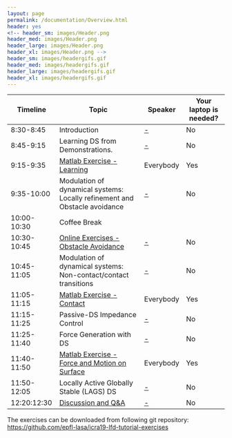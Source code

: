 ```yaml
---
layout: page
permalink: /documentation/Overview.html
header: yes
<!-- header_sm: images/Header.png
header_med: images/Header.png
header_large: images/Header.png
header_xl: images/Header.png -->
header_sm: images/headergifs.gif
header_med: images/headergifs.gif
header_large: images/headergifs.gif
header_xl: images/headergifs.gif
--- 	
```


<div class="limiter">
<div class="wrap-table100">
<div class="table100 ver3 m-b-110">
<table data-vertable="ver3">
<thead>
<tr class="row100 head">
<th class="column100 column1" data-column="column1">Timeline</th>
<th class="column100 column1" data-column="column2">Topic</th>
<th class="column100 column3" data-column="column3">Speaker</th>
<th class="column100 column4" data-column="column4">Your laptop is needed?</th>
</tr>
</thead>
<tbody>
<tr class="row100">
<td class="column100 column1" data-column="column1">8:30-8:45</td>
<!-- <td class="column100 column2" data-column="column2"> <a href="Introduction.html">Introduction</a> </td> -->
<td class="column100 column2" data-column="column2"> Introduction </td>
<td class="column100 column3" data-column="column3"><a href="about.html"> -</a></td>
<td class="column100 column4" data-column="column4">No</td>
</tr>

<tr class="row100">
<td class="column100 column1" data-column="column1">8:45-9:15</td>
<!-- <td class="column100 column2" data-column="column2">  <a href="Learning.html">Learning DS from Demonstrations</a> </td> -->
<td class="column100 column2" data-column="column2"> Learning DS from Demonstrations. </td>
<td class="column100 column3" data-column="column3"><a href="about.html"> -</a></td>
<td class="column100 column4" data-column="column4">No</td>
</tr>

<tr class="row100">
<td class="column100 column1" data-column="column1">9:15-9:35</td>
<td class="column100 column2" data-column="column2"> <a href="https://github.com/epfl-lasa/icra19-lfd-tutorial-exercises/tree/master/exercise1_learning">Matlab Exercise - Learning </a>   </td>
<td class="column100 column3" data-column="column3">Everybody</td>
<td class="column100 column4" data-column="column4">Yes</td>
</tr>

<tr class="row100">
<td class="column100 column1" data-column="column1">9:35-10:00</td>
<!-- <td class="column100 column2" data-column="column2"><a href="Modulation_obs.html">  Modulation of dynamical systems: Locally refinement and Obstacle avoidance</a></td> -->
<td class="column100 column2" data-column="column2">  Modulation of dynamical systems: Locally refinement and Obstacle avoidance </td>
<td class="column100 column3" data-column="column3"><a href="about.html"> -</a></td>
<td class="column100 column4" data-column="column4">No</td>
</tr>


<tr class="row100">
<td class="column100 column1" data-column="column1">10:00-10:30</td>
<td class="column100 column2" data-column="column2">Coffee Break</td>
<td class="column100 column3" data-column="column3"></td>
<td class="column100 column4" data-column="column4"></td>
</tr>


<tr class="row100">
<td class="column100 column1" data-column="column1">10:30-10:45</td>
<td class="column100 column2" data-column="column2"> <a href="https://mybinder.org/v2/gh/hubernikus/dynamic_obstacle_avoidance_python/master?filepath=notebook"> Online Exercises - Obstacle Avoidance</a> </td>
<td class="column100 column3" data-column="column3"><a href="about.html"> -</a></td>
<td class="column100 column4" data-column="column4">No</td>
</tr>

<tr class="row100">
<td class="column100 column1" data-column="column1">10:45-11:05</td>
<td class="column100 column2" data-column="column2">Modulation of dynamical systems: Non-contact/contact transitions </td>
<td class="column100 column3" data-column="column3"><a href="about.html"> -</a></td>
<td class="column100 column4" data-column="column4">No</td>
</tr>

<tr class="row100">
<td class="column100 column1" data-column="column1">11:05-11:15</td>
<td class="column100 column2" data-column="column2"> <a href="https://github.com/epfl-lasa/icra19-lfd-tutorial-exercises/tree/master/exercise3_contact">Matlab Exercise - Contact </a>   </td>
<td class="column100 column3" data-column="column3">Everybody</td>
<td class="column100 column4" data-column="column4">Yes</td>
</tr>


<tr class="row100">
<td class="column100 column1" data-column="column1">11:15-11:25</td>
<!-- <td class="column100 column2" data-column="column2"><a href="Impedance.html"> Impedance/Hybrid Force Control with DS</a>  </td> -->
<td class="column100 column2" data-column="column2">  Passive-DS Impedance Control  </td>
<td class="column100 column3" data-column="column3"><a href="about.html"> -</a></td>
<td class="column100 column4" data-column="column4">No</td>
</tr>

<tr class="row100">
<td class="column100 column1" data-column="column1">11:25-11:40</td>
<td class="column100 column2" data-column="column2">  Force Generation with DS  </td>
<td class="column100 column3" data-column="column3"><a href="about.html"> -</a></td>
<td class="column100 column4" data-column="column4">No</td>
</tr>

<tr class="row100">
<td class="column100 column1" data-column="column1">11:40-11:50</td>
<td class="column100 column2" data-column="column2"> <a href="https://github.com/epfl-lasa/icra19-lfd-tutorial-exercises/tree/master/exercise4_force">Matlab Exercise - Force and Motion on Surface</a>   </td>
<td class="column100 column3" data-column="column3">Everybody</td>
<td class="column100 column4" data-column="column4">Yes</td>
</tr>

<tr class="row100">
<td class="column100 column1" data-column="column1">11:50-12:05</td>
<td class="column100 column2" data-column="column2">  Locally Active Globally Stable (LAGS) DS </td>
<td class="column100 column3" data-column="column3"><a href="about.html"> -</a></td>
<td class="column100 column4" data-column="column4">No</td>
</tr>

<!-- <tr class="row100"> -->
<!-- <td class="column100 column1" data-column="column1">12:05-12:20</td> -->
<!-- <td class="column100 column2" data-column="column2"> <a href="https://github.com/epfl-lasa/icra19-lfd-tutorial-exercises/tree/master/exercise5_lags">Matlab Exercise - LAGS-DS</a>   </td> -->
<!-- <td class="column100 column3" data-column="column3">Everybody</td> -->
<!-- <td class="column100 column4" data-column="column4">Yes</td> -->
<!-- </tr> -->


<tr class="row100">
<td class="column100 column1" data-column="column1">12:20:12:30</td>
<td class="column100 column2" data-column="column2"><a href="Discussion.html"> Discussion and Q&A</a>  </td>
<td class="column100 column3" data-column="column3"><a href="about.html"> -</a></td>
<td class="column100 column4" data-column="column4">No</td>
</tr>


</tbody>
</table>
</div>
</div>
</div>

The exercises can be downloaded from following git repository:
<a href="https://github.com/epfl-lasa/icra19-lfd-tutorial-exercises"> https://github.com/epfl-lasa/icra19-lfd-tutorial-exercises </a>

<!-- Note: The texts in the table are links. If you want to have more information, please click on them. -->

<!--===============================================================================================-->	
<!-- <script src="vendor/jquery/jquery-3.2.1.min.js"></script> -->
<!--===============================================================================================-->
<!-- <script src="vendor/bootstrap/js/popper.js"></script> -->
<!-- <script src="vendor/bootstrap/js/bootstrap.min.js"></script> -->
<!--===============================================================================================-->
<!-- <script src="vendor/select2/select2.min.js"></script> -->
<!--===============================================================================================-->
<!-- <script src="js/main.js"></script> -->
